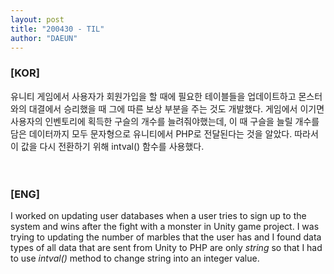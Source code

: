 ```yaml
---
layout: post
title: "200430 - TIL"
author: "DAEUN"
---
```


### [KOR]
유니티 게임에서 사용자가 회원가입을 할 때에 필요한 테이블들을 업데이트하고 몬스터와의 대결에서 승리했을 때 그에 따른 보상 부분을 주는 것도 개발했다. 게임에서 이기면 사용자의 인벤토리에 획득한 구슬의 개수를 늘려줘야했는데, 이 때 구슬을 늘릴 개수를 담은 데이터까지 모두 문자형으로 유니티에서 PHP로 전달된다는 것을 알았다. 따라서 이 값을 다시 전환하기 위해 intval() 함수를 사용했다.
<br><br><br>
### [ENG]
I worked on updating user databases when a user tries to sign up to the system and wins after the fight with a monster in Unity game project. I was trying to updating the number of marbles that the user has and I found data types of all data that are sent from Unity to PHP are only _string_ so that I had to use _intval()_ method to change string into an integer value.